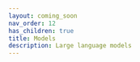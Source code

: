```yaml
---
layout: coming_soon
nav_order: 12
has_children: true
title: Models
description: Large language models
---
```

